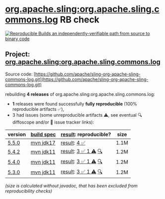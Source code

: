 [org.apache.sling:org.apache.sling.commons.log](https://central.sonatype.com/artifact/org.apache.sling/org.apache.sling.commons.log/versions) RB check
=======

[![Reproducible Builds](https://reproducible-builds.org/images/logos/rb.svg) an independently-verifiable path from source to binary code](https://reproducible-builds.org/)

## Project: [org.apache.sling:org.apache.sling.commons.log](https://central.sonatype.com/artifact/org.apache.sling/org.apache.sling.commons.log/versions)

Source code: [https://github.com/apache/sling-org-apache-sling-commons-log.git](https://github.com/apache/sling-org-apache-sling-commons-log.git)

rebuilding **4 releases** of org.apache.sling:org.apache.sling.commons.log:
- **1** releases were found successfully **fully reproducible** (100% reproducible artifacts :white_check_mark:),
- 3 had issues (some unreproducible artifacts :warning:, see eventual :mag: diffoscope and/or :memo: issue tracker links):

| version | [build spec](/BUILDSPEC.md) | [result](https://reproducible-builds.org/docs/jvm/): reproducible? | size |
| -- | --------- | ------ | -- |
| [5.5.0](https://central.sonatype.com/artifact/org.apache.sling/org.apache.sling.commons.log/5.5.0/pom) | [mvn jdk17](org.apache.sling.commons.log-5.5.0.buildspec) | [result](org.apache.sling.commons.log-5.5.0.buildinfo): [4 :white_check_mark: ](org.apache.sling.commons.log-5.5.0.buildcompare) | 1.1M |
| [5.4.2](https://central.sonatype.com/artifact/org.apache.sling/org.apache.sling.commons.log/5.4.2/pom) | [mvn jdk11](org.apache.sling.commons.log-5.4.2.buildspec) | [result](org.apache.sling.commons.log-5.4.2.buildinfo): [3 :white_check_mark:  1 :warning:](org.apache.sling.commons.log-5.4.2.buildcompare) [:mag:](org.apache.sling.commons.log-5.4.2.diffoscope) | 1.2M |
| [5.4.0](https://central.sonatype.com/artifact/org.apache.sling/org.apache.sling.commons.log/5.4.0/pom) | [mvn jdk11](org.apache.sling.commons.log-5.4.0.buildspec) | [result](org.apache.sling.commons.log-5.4.0.buildinfo): [3 :white_check_mark:  1 :warning:](org.apache.sling.commons.log-5.4.0.buildcompare) [:mag:](org.apache.sling.commons.log-5.4.0.diffoscope) | 1.2M |
| [5.3.0](https://central.sonatype.com/artifact/org.apache.sling/org.apache.sling.commons.log/5.3.0/pom) | [mvn jdk11](org.apache.sling.commons.log-5.3.0.buildspec) | [result](org.apache.sling.commons.log-5.3.0.buildinfo): [3 :white_check_mark:  1 :warning:](org.apache.sling.commons.log-5.3.0.buildcompare) [:mag:](org.apache.sling.commons.log-5.3.0.diffoscope) | 1.2M |

<i>(size is calculated without javadoc, that has been excluded from reproducibility checks)</i>
